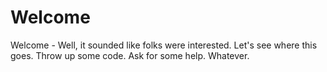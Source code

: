 # Welcome
Welcome - 
Well, it sounded like folks were interested.
Let's see where this goes.
Throw up some code.
Ask for some help.
Whatever.
